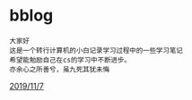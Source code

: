 # bblog
    大家好 
    这是一个转行计算机的小白记录学习过程中的一些学习笔记
    希望能勉励自己在cs的学习中不断进步。
    亦余心之所善兮，虽九死其犹未悔
   [2019/11/7](https://github.com/952362235/bblog/commit/6052582d120b38e75b41d7bfa3373d3e0e52910f)
